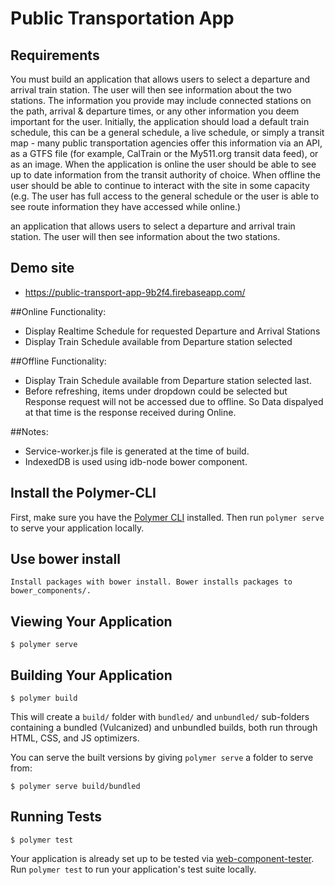 # Public Transportation App

## Requirements
You must build an application that allows users to select a departure and arrival train station. The user will then see information about the two stations. The information you provide may include connected stations on the path, arrival & departure times, or any other information you deem important for the user. Initially, the application should load a default train schedule, this can be a general schedule, a live schedule, or simply a transit map - many public transportation agencies offer this information via an API, as a GTFS file (for example, CalTrain or the My511.org transit data feed), or as an image. When the application is online the user should be able to see up to date information from the transit authority of choice. When offline the user should be able to continue to interact with the site in some capacity (e.g. The user has full access to the general schedule or the user is able to see route information they have accessed while online.)

an application that allows users to select a departure and arrival train station. The user will then see information about the two stations.

## Demo site
* https://public-transport-app-9b2f4.firebaseapp.com/

##Online Functionality:

* Display Realtime Schedule for requested Departure and Arrival Stations
* Display Train Schedule available from Departure station selected

##Offline Functionality:

* Display Train Schedule available from Departure station selected last.
* Before refreshing, items under dropdown could be selected but Response request will not be accessed due to offline. So Data dispalyed   at that time is the response received during Online.

##Notes:

* Service-worker.js file is generated at the time of build.
* IndexedDB is used using idb-node bower component.

## Install the Polymer-CLI

First, make sure you have the [Polymer CLI](https://www.npmjs.com/package/polymer-cli) installed. Then run `polymer serve` to serve your application locally.

## Use bower install
	Install packages with bower install. Bower installs packages to bower_components/.

## Viewing Your Application

```
$ polymer serve
```

## Building Your Application

```
$ polymer build
```

This will create a `build/` folder with `bundled/` and `unbundled/` sub-folders
containing a bundled (Vulcanized) and unbundled builds, both run through HTML,
CSS, and JS optimizers.

You can serve the built versions by giving `polymer serve` a folder to serve
from:

```
$ polymer serve build/bundled
```

## Running Tests

```
$ polymer test
```

Your application is already set up to be tested via [web-component-tester](https://github.com/Polymer/web-component-tester). Run `polymer test` to run your application's test suite locally.


